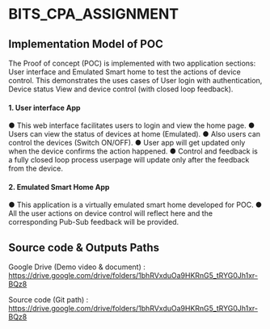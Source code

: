 # BITS_CPA_ASSIGNMENT 

## Implementation Model of POC
The Proof of concept (POC) is implemented with two application sections: User interface
and Emulated Smart home to test the actions of device control.
This demonstrates the uses cases of User login with authentication, Device status View and
device control (with closed loop feedback).
#### 1. User interface App

● This web interface facilitates users to login and view the home page.
● Users can view the status of devices at home (Emulated).
● Also users can control the devices (Switch ON/OFF).
● User app will get updated only when the device confirms the action
happened.
● Control and feedback is a fully closed loop process userpage will update only
after the feedback from the device.
#### 2. Emulated Smart Home App

● This application is a virtually emulated smart home developed for POC.
● All the user actions on device control will reflect here and the corresponding
Pub-Sub feedback will be provided.

## Source code & Outputs Paths
Google Drive (Demo video & document) :
https://drive.google.com/drive/folders/1bhRVxduOa9HKRnG5_tRYG0Jh1xr-BQz8

Source code (Git path) :
https://drive.google.com/drive/folders/1bhRVxduOa9HKRnG5_tRYG0Jh1xr-BQz8
